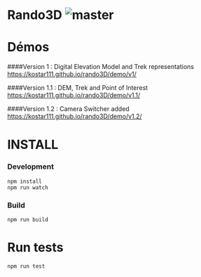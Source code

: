 # Rando3D ![master](https://travis-ci.org/makinacorpus/rando3D.svg)


Démos
======

####Version 1 : Digital Elevation Model and Trek representations
https://kostar111.github.io/rando3D/demo/v1/

####Version 1.1 : DEM, Trek and Point of Interest
https://kostar111.github.io/rando3D/demo/v1.1/

####Version 1.2 : Camera Switcher added
https://kostar111.github.io/rando3D/demo/v1.2/



INSTALL
======

### Development ###

```
npm install
npm run watch
```

### Build ###

```
npm run build
```


Run tests
======

```
npm run test
```
